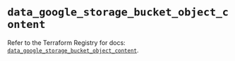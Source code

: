 # `data_google_storage_bucket_object_content`

Refer to the Terraform Registry for docs: [`data_google_storage_bucket_object_content`](https://registry.terraform.io/providers/drfaust92/google/4.16.4/docs/data-sources/storage_bucket_object_content).
